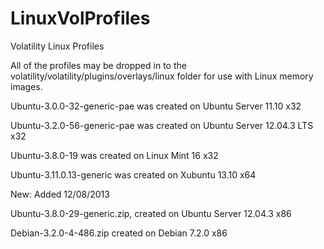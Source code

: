 LinuxVolProfiles
================

Volatility Linux Profiles

All of the profiles may be dropped in to the volatility/volatility/plugins/overlays/linux folder for use with Linux memory images.

Ubuntu-3.0.0-32-generic-pae was created on Ubuntu Server 11.10 x32

Ubuntu-3.2.0-56-generic-pae was created on Ubuntu Server 12.04.3 LTS x32

Ubuntu-3.8.0-19 was created on Linux Mint 16 x32

Ubuntu-3.11.0.13-generic was created on Xubuntu 13.10 x64

New: Added 12/08/2013

Ubuntu-3.8.0-29-generic.zip, created on Ubuntu Server 12.04.3 x86

Debian-3.2.0-4-486.zip created on Debian 7.2.0 x86
